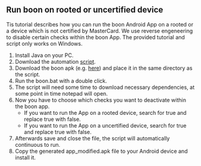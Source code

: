 ## Run boon on rooted or uncertified device

Tis tutorial describes how you can run the boon Android App on a rooted or a device which is not certified by MasterCard. We use reverse engeneering to disable certain checks within the boon App. The provided tutorial and script only works on Windows.

1. Install Java on your PC.
2. Download the automation [script](boon.bat).
3. Download the boon apk (e.g. [here](https://www.google.de/search?q=boon+apk)) and place it in the same directory as the script.
4. Run the boon.bat with a double click.
5. The script will need some time to download necessary dependencies, at some point in time notepad will open.
6. Now you have to choose which checks you want to deactivate within the boon app.
    * If you want to run the App on a rooted device, search for <bool name="root_check_enabled">true</bool> and replace true with false.
    * If you want to run the App on a uncertified device, search for <bool name="whitelist_enabled">true</bool> and replace true with false.
7. Afterwards save and close the file, the script will automatically continuous to run.
7. Copy the generated app_modified.apk file to your Android device and install it.
